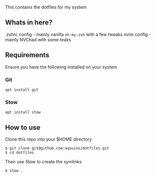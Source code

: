 This contains the dotfiles for my system

## Whats in here?

.zshrc config - mainly vanilla `oh-my-zsh` with a few tweaks
nvim config - mainly NVChad with some teaks

## Requirements

Ensure you have the following installed on your system

### Git

```
apt install git
```

### Stow

```
apt install stow
```

##  How to use

Clone this repo into your $HOME directory

```
$ git clone git@github.com:aquuino/dotfiles.git
$ cd dotfiles
```

Then use Stow to create the symlinks

```
$ stow .
```



